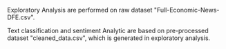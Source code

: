 Exploratory Analysis are performed on raw dataset "Full-Economic-News-DFE.csv".

Text classification and sentiment Analytic are based on pre-processed dataset "cleaned_data.csv", which is generated in exploratory analysis.
